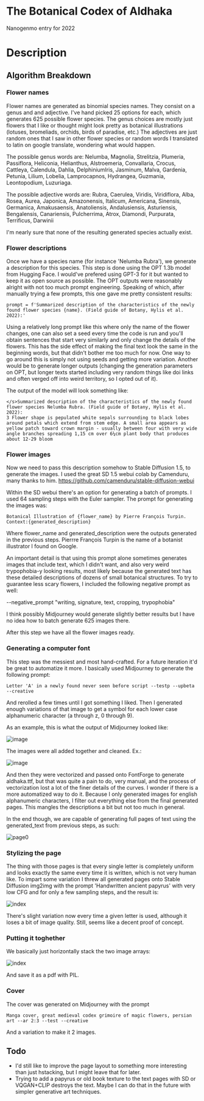 # The Botanical Codex of Aldhaka
Nanogenmo entry for 2022

# Description
## Algorithm Breakdown
### Flower names

Flower names are generated as binomial species names. They consist on a genus and and adjective.
I've hand picked 25 options for each, which generates 625 possible flower species. 
The genus choices are mostly just flowers that I like or thought might look pretty as botanical illustrations (lotuses, bromeliads, orchids, birds of paradise, etc.)
The adjectives are just random ones that I saw in other flower species or random words I translated to latin on google translate, wondering what would happen.

The possible genus words are: Nelumba, Magnolia, Strelitzia, Plumeria, Passiflora, Heliconia, Helianthus, Alstroemeria, Convallaria, Crocus, Cattleya, Calendula, Dahlia, DelphiniumIris, Jasminum, Malva, Gardenia, Petunia, Lilium, Lobelia, Lamprocapnos, Hydrangea, Guzmania, Leontopodium, Luzuriaga.

The possible adjective words are: Rubra, Caerulea, Viridis, Viridiflora, Alba, Rosea, Aurea, Japonica, Amazonensis, Italicum, Americana, Sinensis, Germanica, Amakusaensis, Anatoliensis, Andalusiensis, Asturiensis, Bengalensis, Canariensis, Pulcherrima, Atrox, Diamondi, Purpurata, Terrificus, Darwinii

I'm nearly sure that none of the resulting generated species actually exist.

### Flower descriptions

Once we have a species name (for instance 'Nelumba Rubra'), we generate a description for this species. This step is done using the OPT 1.3b model from Hugging Face. I would've prefered using GPT-3 for it but wanted to keep it as open source as possible. The OPT outputs were reasonably alright with not too much prompt engineering.
Speaking of which, after manually trying a few prompts, this one gave me pretty consistent results:

```
prompt = f'Summarized description of the characteristics of the newly found flower species {name}. (Field guide of Botany, Hylis et al. 2022):'
```

Using a relatively long prompt like this where only the name of the flower changes, one can also set a seed every time the code is run and you'll obtain sentences that start very similarly and only change the details of the flowers. This has the side effect of making the final text look the same in the beginning words, but that didn't bother me too much for now. One way to go around this is simply not using seeds and getting more variation. Another would be to generate longer outputs (changing the generation parameters on OPT, but longer texts started including very random things like doi links and often verged off into weird territory, so I opted out of it).

The output of the model will look something like:

```
</s>Summarized description of the characteristics of the newly found flower species Nelumba Rubra. (Field guide of Botany, Hylis et al. 2022):
3 Flower shape is pepulated white sepals surrounding to black lobes around petals which extend from stem edge. A small area appears as yellow patch toward crown margin - usually between four with very wide angle branches spreading 1‚15 cm over 6¼cm plant body that produces about 12-29 bloom
```

### Flower images

Now we need to pass this description somehow to Stable Diffusion 1.5, to generate the images.
I used the great SD 1.5 webui colab by Camenduru, many thanks to him. https://github.com/camenduru/stable-diffusion-webui

Within the SD webui there's an option for generating a batch of prompts. I used 64 sampling steps with the Euler sampler.
The prompt for generating the images was:
```
Botanical Illustration of {flower_name} by Pierre François Turpin. Context:{generated_description}
```
Where flower_name and generated_description were the outputs generated in the previous steps. Pierrre François Turpin is the name of a botanist illustrator I found on Google.

An important detail is that using this prompt alone sometimes generates images that include text, which I didn't want, and also very weird trypophobia-y looking results, most likely because the generated text has these detailed descriptions of dozens of small botanical structures. To try to guarantee less scary flowers, I included the following negative prompt as well:

--negative_prompt "writing, signature, text, cropping, trypophobia"

I think possibly Midjourney would generate slightly better results but I have no idea how to batch generate 625 images there.

After this step we have all the flower images ready.

### Generating a computer font

This step was the messiest and most hand-crafted. For a future iteration it'd be great to automatize it more. I basically used Midjourney to generate the following prompt:

```
Letter 'A' in a newly found never seen before script --testp --upbeta --creative
```

And rerolled a few times until I got something I liked. Then I generated enough variations of that image to get a symbol for each lower case alphanumeric character (a through z, 0 through 9).

As an example, this is what the output of Midjourney looked like:

![image](https://user-images.githubusercontent.com/88170094/204150569-77bc2238-be13-41ad-bd24-eb31fcebed7b.png)

The images were all added together and cleaned. Ex.:

![image](https://user-images.githubusercontent.com/88170094/204150745-3f9d727c-4d6b-4aec-ae82-3a0e03de11d6.png)

And then they were vectorized and passed onto FontForge to generate aldhaka.ttf, but that was quite a pain to do, very manual, and the process of vectorization lost a lot of the finer details of the curves. I wonder if there is a more automatized way to do it.
Because I only generated images for english alphanumeric characters, I filter out everything else from the final generated pages. This mangles the descriptions a bit but not too much in general.

In the end though, we are capable of generating full pages of text using the generated_text from previous steps, as such:

![page0](https://user-images.githubusercontent.com/88170094/204150846-9b92673e-d0b9-40fa-9fe5-c710a5ded77d.png)

### Stylizing the page

The thing with those pages is that every single letter is completely uniform and looks exactly the same every time it is written, which is not very human like. To impart some variation I threw all generated pages onto Stable Diffusion img2img with the prompt 'Handwritten ancient papyrus' with very low CFG and for only a few sampling steps, and the result is:

![index](https://user-images.githubusercontent.com/88170094/204150999-053cc35d-5807-4941-be96-3c3a760e72e0.png)

There's slight variation now every time a given letter is used, although it loses a bit of image quality. Still, seems like a decent proof of concept.

### Putting it toghether

We basically just horizontally stack the two image arrays:

![index](https://user-images.githubusercontent.com/88170094/204151066-e0feae64-6965-4373-89b7-ed9c553dc2b8.png)

And save it as a pdf with PIL.

### Cover

The cover was generated on Midjourney with the prompt

```
Manga cover, great medieval codex grimoire of magic flowers, persian art --ar 2:3 --test --creative
```

And a variation to make it 2 images.

## Todo

- I'd still like to improve the page layout to something more interesting than just hstacking, but I might leave that for later.
- Trying to add a papyrus or old book texture to the text pages with SD or VQGAN+CLIP destroys the text. Maybe I can do that in the future with simpler generative art techniques.
